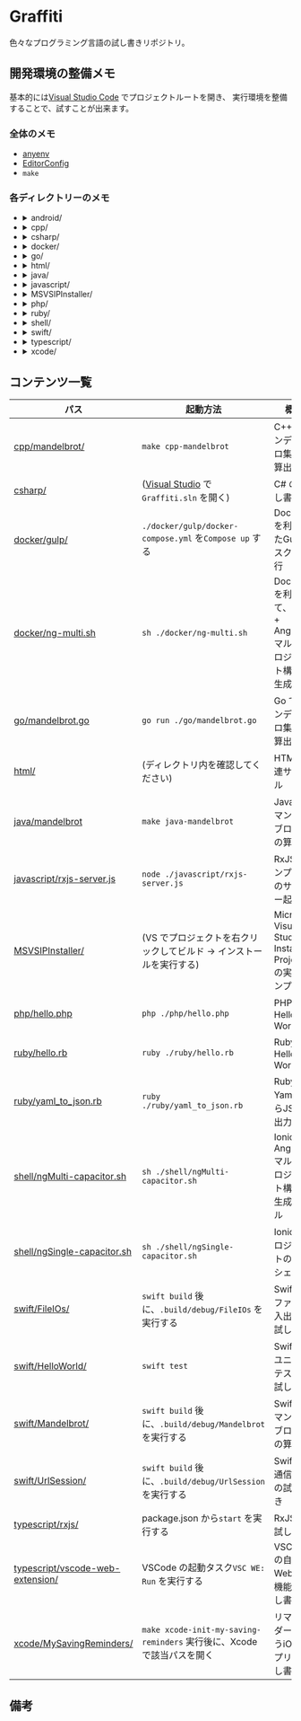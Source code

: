 # Graffiti
色々なプログラミング言語の試し書きリポジトリ。

## 開発環境の整備メモ
基本的には[Visual Studio Code](https://code.visualstudio.com/) でプロジェクトルートを開き、
実行環境を整備することで、試すことが出来ます。

### 全体のメモ
* [anyenv](https://github.com/anyenv/anyenv)
* [EditorConfig](https://editorconfig.org/)
* `make`

### 各ディレクトリーのメモ
* <details>
    <summary>android/</summary>

    1. [Android Studio](https://developer.android.com/studio) をインストールする
    2. [android/](./android/) を開く
  </details>
* <details>
    <summary>cpp/</summary>

    * macOS, WSL(Ubuntu)
        1. g++ をインストールする
        2. https://code.visualstudio.com/docs/languages/cpp に従ってセットアップする
  </details>
* <details>
    <summary>csharp/</summary>

    * macOS, WSL(Ubuntu)
        1. dotnet をインストールする
        2. https://code.visualstudio.com/docs/languages/csharp に従ってセットアップする
    * Windows
        1. [Visual Studio] をインストールする
        2. [Graffiti.sln] を開く
  </details>
* <details>
    <summary>docker/</summary>

    1. Docker をインストールする
    2. https://code.visualstudio.com/docs/containers/overview に従ってセットアップする
  </details>
* <details>
    <summary>go/</summary>

    1. go をインストールする
        * バージョンは[.go-version](./go-version) を参照してください
    2. https://code.visualstudio.com/docs/languages/go に従ってセットアップする
  </details>
* <details>
    <summary>html/</summary>

    WEB ブラウザで各ファイルを開いてください。
  </details>
* <details>
    <summary>java/</summary>

    1. java をインストールする
        * バージョンは[.java-version](./.java-version) を参照してください
    2. https://code.visualstudio.com/docs/languages/java に従ってセットアップする
  </details>
* <details>
    <summary>javascript/</summary>

    1. Node.js をインストールする
        * バージョンは[.node-version](./.node-version) を参照してください
  </details>
* <details>
    <summary>MSVSIPInstaller/</summary>

    * Windows
        1. [Visual Studio] をインストールする
        2. [Microsoft Visual Studio Installer Projects 2022](https://marketplace.visualstudio.com/items?itemName=VisualStudioClient.MicrosoftVisualStudio2022InstallerProjects) をインストールする
        3. [Graffiti.sln] を開く
  </details>
* <details>
    <summary>php/</summary>

    1. PHP をインストールする
        * バージョンは[.php-version](./.php-version) を参照してください
  </details>
* <details>
    <summary>ruby/</summary>

    1. Ruby をインストールする
        * バージョンは[.ruby-version](./.ruby-version) を参照してください
    2. https://code.visualstudio.com/docs/languages/ruby に従ってセットアップする
  </details>
* <details>
    <summary>shell/</summary>

    shell を実行できる環境で試してください。
  </details>
* <details>
    <summary>swift/</summary>

    1. Swift をインストールする
        * バージョンは[.swift-version](./.swift-version) を参照してください
    2. https://marketplace.visualstudio.com/items?itemName=sswg.swift-lang に従ってセットアップする
  </details>
* <details>
    <summary>typescript/</summary>

    1. Node.js をインストールする
        * バージョンは[.node-version](./.node-version) を参照してください
    2. `npm ci` を実行する
  </details>
* <details>
    <summary>xcode/</summary>

    * macOS
        1. [Xcode](https://developer.apple.com/documentation/xcode) をインストールする
        2. [xcode/](./xcode/) 配下の各プロジェクトを開く
  </details>



## コンテンツ一覧
パス | 起動方法 | 概要
--- | --- | ---
[cpp/mandelbrot/](./cpp/mandelbrot/) | `make cpp-mandelbrot` | C++ でマンデルブロ集合の算出
[csharp/](./csharp/) | ([Visual Studio] で`Graffiti.sln` を開く) | C# の試し書き
[docker/gulp/](./docker/gulp/) | `./docker/gulp/docker-compose.yml` を`Compose up` する | Docker を利用したGulp タスクの実行
[docker/ng-multi.sh](./docker/ng-multi.sh) | `sh ./docker/ng-multi.sh` | Docker を利用して、Ionic + Angular マルチプロジェクト構成の生成
[go/mandelbrot.go](./go/mandelbrot.go) | `go run ./go/mandelbrot.go` | Go でマンデルブロ集合の算出
[html/](./html/) | (ディレクトリ内を確認してください) | HTML 関連サンプル
[java/mandelbrot](./java/mandelbrot/) | `make java-mandelbrot` | Java でマンデルブロ集合の算出
[javascript/rxjs-server.js](./javascript/rxjs-server.js) | `node ./javascript/rxjs-server.js` | RxJS サンプル用のサーバー起動
[MSVSIPInstaller/](./MSVSIPInstaller/) | (VS でプロジェクトを右クリックしてビルド → インストールを実行する) | Microsoft Visual Studio Installer Projects の実装サンプル
[php/hello.php](./php/hello.php) | `php ./php/hello.php` | PHP のHello World
[ruby/hello.rb](./ruby/hello.rb) | `ruby ./ruby/hello.rb` | Ruby のHello World
[ruby/yaml_to_json.rb](./ruby/yaml_to_json.rb) | `ruby ./ruby/yaml_to_json.rb` | Ruby でYaml からJSON 出力する
[shell/ngMulti-capacitor.sh](./shell/ngMulti-capacitor.sh) | `sh ./shell/ngMulti-capacitor.sh` | Ionic + Angular マルチプロジェクト構成の生成シェル
[shell/ngSingle-capacitor.sh](./shell/ngSingle-capacitor.sh) | `sh ./shell/ngSingle-capacitor.sh` | Ionic プロジェクトの生成シェル
[swift/FileIOs/](./swift/FileIOs/) | `swift build` 後に、`.build/debug/FileIOs` を実行する | Swift でファイル入出力の試し書き
[swift/HelloWorld/](./swift/HelloWorld/) | `swift test` | Swift でユニットテストの試し書き
[swift/Mandelbrot/](./swift/Mandelbrot/) | `swift build` 後に、`.build/debug/Mandelbrot` を実行する | Swift でマンデルブロ集合の算出
[swift/UrlSession/](./swift/UrlSession/) | `swift build` 後に、`.build/debug/UrlSession` を実行する | Swift で通信処理の試し書き
[typescript/rxjs/](./typescript/rxjs/) | package.json から`start` を実行する | RxJS の試し書き
[typescript/vscode-web-extension/](./typescript/vscode-web-extension/) | VSCode の起動タスク`VSC WE: Run` を実行する | VSCode の自作Web 拡張機能の試し書き
[xcode/MySavingReminders/](./xcode/MySavingReminders/) | `make xcode-init-my-saving-reminders` 実行後に、Xcode で該当パスを開く | リマインダーを行うiOS アプリの試し書き



## 備考



[Graffiti.sln]: ./Graffiti.sln
[Visual Studio]: https://visualstudio.microsoft.com/
